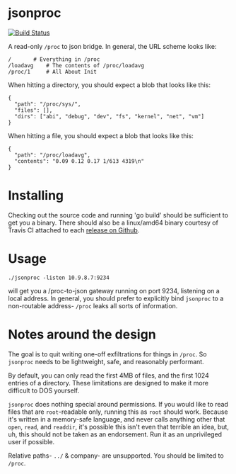 # jsonproc

[![Build Status](https://travis-ci.org/hfinucane/jsonproc.svg?branch=master)](https://travis-ci.org/hfinucane/jsonproc)

A read-only `/proc` to json bridge. In general, the URL scheme looks like:

	/		# Everything in /proc
	/loadavg	# The contents of /proc/loadavg
	/proc/1		# All About Init

When hitting a directory, you should expect a blob that looks like this:

	{ 
	  "path": "/proc/sys/",
	  "files": [],
	  "dirs": ["abi", "debug", "dev", "fs", "kernel", "net", "vm"]
	}

When hitting a file, you should expect a blob that looks like this:

	{
	  "path": "/proc/loadavg",
	  "contents": "0.09 0.12 0.17 1/613 4319\n"
	}

# Installing

Checking out the source code and running 'go build' should be sufficient to get
you a binary. There should also be a linux/amd64 binary courtesy of Travis CI
attached to each [release on Github](https://github.com/hfinucane/jsonproc/releases).

# Usage

    ./jsonproc -listen 10.9.8.7:9234

will get you a /proc-to-json gateway running on port 9234, listening on a local
address. In general, you should prefer to explicitly bind `jsonproc` to a
non-routable address- `/proc` leaks all sorts of information.

# Notes around the design

The goal is to quit writing one-off exfiltrations for things in `/proc`. So
`jsonproc` needs to be lightweight, safe, and reasonably performant.

By default, you can only read the first 4MB of files, and the first 1024
entries of a directory. These limitations are designed to make it more
difficult to DOS yourself.

`jsonproc` does nothing special around permissions. If you would like to read
files that are `root`-readable only, running this as `root` should work.
Because it's written in a memory-safe language, and never calls anything other
that `open`, `read`, and `readdir`, it's possible this isn't even that terrible
an idea, but, uh, this should not be taken as an endorsement. Run it as an
unprivileged user if possible.

Relative paths- `../` & company- are unsupported. You should be limited to `/proc`.
